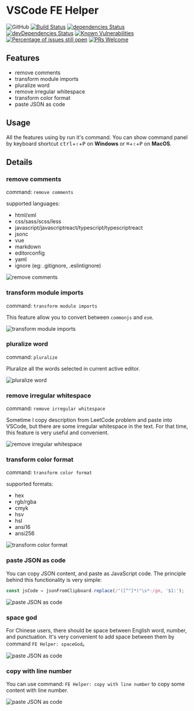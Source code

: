# VSCode FE Helper

![GitHub](https://img.shields.io/github/license/tjx666/vscode-fe-helper) [![Build Status](https://travis-ci.org/tjx666/vscode-fe-helper.svg?branch=master)](https://travis-ci.org/tjx666/vscode-fe-helper) [![dependencies Status](https://david-dm.org/tjx666/vscode-fe-helper/status.svg)](https://david-dm.org/tjx666/vscode-fe-helper) [![devDependencies Status](https://david-dm.org/tjx666/vscode-fe-helper/dev-status.svg)](https://david-dm.org/tjx666/vscode-fe-helper?type=dev) [![Known Vulnerabilities](https://snyk.io/test/github/tjx666/vscode-fe-helper/badge.svg?targetFile=package.json)](https://snyk.io/test/github/tjx666/vscode-fe-helper?targetFile=package.json) [![Percentage of issues still open](https://isitmaintained.com/badge/open/tjx666/vscode-fe-helper.svg)](http://isitmaintained.com/project/tjx666/vscode-fe-helper') [![PRs Welcome](https://img.shields.io/badge/PRs-welcome-brightgreen.svg?style=flat)](http://makeapullrequest.com)

## Features

- remove comments
- transform module imports
- pluralize word
- remove irregular whitespace
- transform color format
- paste JSON as code

## Usage

All the features using by run it's command. You can show command panel by keyboard shortcut <kbd>ctrl</kbd>+<kbd>⇧</kbd>+<kbd>P</kbd> on **Windows** or <kbd>⌘</kbd>+<kbd>⇧</kbd>+<kbd>P</kbd> on **MacOS**.

## Details

### remove comments

command: `remove comments`

supported languages:

- html/xml
- css/sass/scss/less
- javascript/javascriptreact/typescript/typescriptreact
- jsonc
- vue
- markdown
- editorconfig
- yaml
- ignore (eg: .gitignore, .eslintignore)

![remove comments](https://github.com/tjx666/vscode-fe-helper/raw/master/images/remove_comments.gif?raw=true)

### transform module imports

command: `transform module imports`

This feature allow you to convert between `commonjs` and `esm`.

![transform module imports](https://github.com/tjx666/vscode-fe-helper/raw/master/images/transform_module_imports.gif?raw=true)

### pluralize word

command: `pluralize`

Pluralize all the words selected in current active editor.

![pluralize word](https://github.com/tjx666/vscode-fe-helper/raw/master/images/pluralize.gif?raw=true)

### remove irregular whitespace

command: `remove irregular whitespace`

Sometime I copy description from LeetCode problem and paste into VSCode, but there are some irregular whitespace in the text. For that time, this feature is very useful and convenient.

![remove irregular whitespace](https://github.com/tjx666/vscode-fe-helper/raw/master/images/remove_irregular_whitespace.gif?raw=true)

### transform color format

command: `transform color format`

supported formats:

- hex
- rgb/rgba
- cmyk
- hsv
- hsl
- ansi16
- ansi256

![transform color format](https://github.com/tjx666/vscode-fe-helper/raw/master/images/transform_color_format.gif?raw=true)

### paste JSON as code

You can copy JSON content, and paste as JavaScript code. The principle behind this functionality is very simple:

```javascript
const jsCode = jsonFromClipboard.replace(/"([^"]*)"\s*:/gm, '$1:');
```

![paste JSON as code](https://github.com/tjx666/vscode-fe-helper/raw/master/images/jsonToCode.gif?raw=true)

### space god

For Chinese users, there should be space between English word, number, and punctuation. It's very convenient to add space between them by command `FE Helper: spaceGod`。

![paste JSON as code](https://github.com/tjx666/vscode-fe-helper/raw/master/images/space_god.gif?raw=true)

### copy with line number

You can use command: `FE Helper: copy with line number` to copy some content with line number.

![paste JSON as code](https://github.com/tjx666/vscode-fe-helper/raw/master/images/copy_with_line_number.gif?raw=true)
